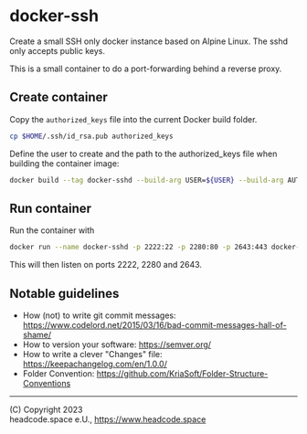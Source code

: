 # docker-ssh

Create a small SSH only docker instance based on Alpine Linux. The sshd only 
accepts public keys.

This is a small container to do a port-forwarding behind a reverse proxy.

## Create container

Copy the `authorized_keys` file into the current Docker build folder.

```bash
cp $HOME/.ssh/id_rsa.pub authorized_keys
```

Define the user to create and the path to the authorized_keys file when
building the container image:

```bash
docker build --tag docker-sshd --build-arg USER=${USER} --build-arg AUTHORIZED_KEYS=authorized_keys .
```

## Run container

Run the container with

```bash
docker run --name docker-sshd -p 2222:22 -p 2280:80 -p 2643:443 docker-sshd:latest 
```

This will then listen on ports 2222, 2280 and 2643.

## Notable guidelines

* How (not) to write git commit messages: https://www.codelord.net/2015/03/16/bad-commit-messages-hall-of-shame/
* How to version your software: https://semver.org/
* How to write a clever "Changes" file: https://keepachangelog.com/en/1.0.0/
* Folder Convention: https://github.com/KriaSoft/Folder-Structure-Conventions

---  

(C) Copyright 2023  
headcode.space e.U., https://www.headcode.space
